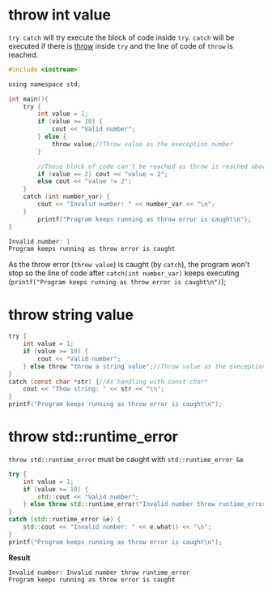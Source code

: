 # throw int value

``try catch`` will try execute the block of code inside ``try``. ``catch`` will be executed if there is [throw](throw.md) inside ``try`` and the line of code of ``throw`` is reached.

```c
#include <iostream>

using namespace std;

int main(){
    try {
        int value = 1;
        if (value >= 10) {
            cout << "Valid number";
        } else {
            throw value;//Throw value as the exeception number
        }

        //Those block of code can't be reached as throw is reached above
        if (value == 2) cout << "value = 2";
        else cout << "value != 2";
    }
    catch (int number_var) {
        cout << "Invalid number: " << number_var << "\n";
    }
        printf("Program keeps running as throw error is caught\n");
}
```

```c
Invalid number: 1
Program keeps running as throw error is caught
```

As the throw error (``throw value``) is caught (by ``catch``), the program won't stop so the line of code after ``catch(int number_var)`` keeps executing (``printf("Program keeps running as throw error is caught\n")``);

# throw string value

```c
try {
    int value = 1;
    if (value >= 10) {
        cout << "Valid number";
    } else throw "throw a string value";//Throw value as the exeception number
}
catch (const char *str) {//As handling with const char*
    cout << "Thow string: " << str << "\n";
}
printf("Program keeps running as throw error is caught\n");
```
    
# throw std::runtime_error

``throw std::runtime_error`` must be caught with ``std::runtime_error &e``

```cpp
try {
    int value = 1;
    if (value >= 10) {
        std::cout << "Valid number";
    } else throw std::runtime_error("Invalid number throw runtime_error");
}
catch (std::runtime_error &e) {
    std::cout << "Invalid number: " << e.what() << "\n";
}
printf("Program keeps running as throw error is caught\n");
```
**Result**
```
Invalid number: Invalid number throw runtime_error
Program keeps running as throw error is caught
```
